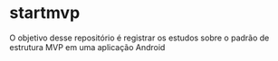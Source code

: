 # startmvp
O objetivo desse repositório é registrar os estudos sobre o padrão de estrutura MVP em uma aplicação Android
